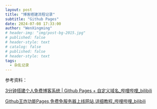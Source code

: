 ```yaml
---
layout: post
title: "博客搭建流程记录"
subtitle: "Github Pages"
date: 2024-07-08 17:33:00
author: "WenXingming"
# header-img: "img/post-bg-2015.jpg"
# published: false
# header-style: text
# catalog: false
# published: false
# header-style: text
tags:
  - 杂乱记录
---
```




参考资料：

[3分钟搭建个人免费博客系统 | Github Pages + 自定义域名_哔哩哔哩_bilibili](https://www.bilibili.com/video/BV1A1421d7AB/?vd_source=5f255b90a5964db3d7f44633d085b6e4)

[Github王炸功能Pages,免费免服务器上线网站,详细教程_哔哩哔哩_bilibili](https://www.bilibili.com/video/BV12H4y1N7Q4/?spm_id_from=333.337.search-card.all.click&vd_source=5f255b90a5964db3d7f44633d085b6e4)
